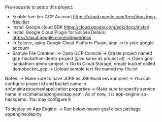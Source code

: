 Pre-requsite to setup this project:

- Enable free tier GCP Account https://cloud.google.com/free/docs/gcp-free-tier
- Install Google cloud SDK https://cloud.google.com/sdk/docs/install
- Install Google Cloud Plugin for Eclipse 
  Details: https://cloud.google.com/eclipse/docs
- In Eclipse, using Google Cloud Platform Plugin, sign-in to your google account
- Sample File Creation:
     -> Open GCP Console
     -> Create project named gcp-hackathon-demo-project (give same as project id).
     -> Open gcp-hackathon-demo-project
     -> Go to Cloud Storage, create bucket called demobucket_gcp
     -> Upload sample text file named my-file.txt
     
Notes:
-> Make sure to have JDK8 as JRE/Build environment
-> You can configure project id and bucket name in src\main\resources\application.properties
-> Make sure to specify service name in src\main\appengine\app.yaml. As of now, it is app-engine-sb-hackdemo. You may configure it. 

To deploy on App Engine:
-> Run below maven goal
   clean package appengine:deploy


 

